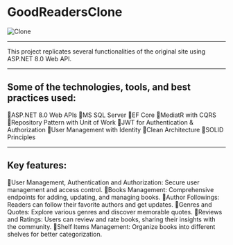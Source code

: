 # GoodReadersClone

![Clone](https://github.com/user-attachments/assets/fcb19f96-7c91-4b1e-adc2-a746fec5f23b)

---

This project replicates several functionalities of the original site using ASP.NET 8.0 Web API. 

---

## Some of the technologies, tools, and best practices used:

🔹️ASP.NET 8.0 Web APIs
🔹️MS SQL Server
🔹️EF Core
🔹️MediatR with CQRS
🔹️Repository Pattern with Unit of Work
🔹️JWT for Authentication & Authorization
🔹️User Management with Identity
🔹️Clean Architecture
🔹️SOLID Principles

---

## Key features:

🔸️User Management, Authentication and Authorization: Secure user management and access control.
🔸️Books Management: Comprehensive endpoints for adding, updating, and managing books.
🔸️Author Followings: Readers can follow their favorite authors and get updates.
🔸️Genres and Quotes: Explore various genres and discover memorable quotes.
🔸️Reviews and Ratings: Users can review and rate books, sharing their insights with the community.
🔸️Shelf Items Management: Organize books into different shelves for better categorization.


